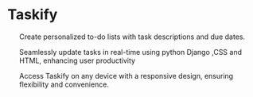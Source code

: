 <html>
  <h1>
    Taskify
  </h1>
<body>
  <ul>
    <p>Create personalized to-do lists with task descriptions and due dates.</p>
    <p>Seamlessly update tasks in real-time using python Django ,CSS and HTML, enhancing user productivity</p>
    <p>Access Taskify on any device with a responsive design, ensuring flexibility and convenience.</p>
</body>
</html>
